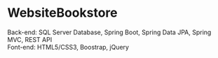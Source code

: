# WebsiteBookstore
Back-end: SQL Server Database, Spring Boot, Spring Data JPA, Spring MVC, REST API <br/>
Font-end: HTML5/CSS3, Boostrap, jQuery

